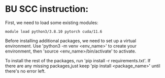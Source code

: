 # BU SCC instruction:
First, we need to load some existing modules:
```python3
module load python3/3.8.10 pytorch cuda/11.6
```
Before installing additional packages, we need to set up a virtual environment. Use 'python3 -m venv <env_name>' to create your environment, then 'source <env_name>/bin/activate' to activate.

To install the rest of the packages, run 'pip install -r requirements.txt'. If there are any missing packages,just keep 'pip install <package_name>' until there's no error left. 
